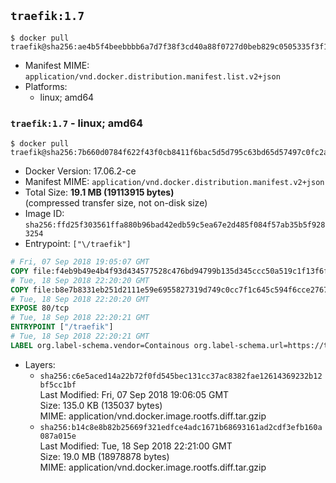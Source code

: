 ## `traefik:1.7`

```console
$ docker pull traefik@sha256:ae4b5f4beebbbb6a7d7f38f3cd40a88f0727d0beb829c0505335f3f120b8441d
```

-	Manifest MIME: `application/vnd.docker.distribution.manifest.list.v2+json`
-	Platforms:
	-	linux; amd64

### `traefik:1.7` - linux; amd64

```console
$ docker pull traefik@sha256:7b660d0784f622f43f0cb8411f6bac5d5d795c63bd65d57497c0fc2a40c1a9c0
```

-	Docker Version: 17.06.2-ce
-	Manifest MIME: `application/vnd.docker.distribution.manifest.v2+json`
-	Total Size: **19.1 MB (19113915 bytes)**  
	(compressed transfer size, not on-disk size)
-	Image ID: `sha256:ffd25f303561ffa880b96bad42edb59c5ea67e2d485f084f57ab35b5f9283254`
-	Entrypoint: `["\/traefik"]`

```dockerfile
# Fri, 07 Sep 2018 19:05:07 GMT
COPY file:f4eb9b49e4b4f93d434577528c476bd94799b135d345ccc50a519c1f13f6f97a in /etc/ssl/certs/ 
# Tue, 18 Sep 2018 22:20:20 GMT
COPY file:b8e7b8331eb251d2111e59e6955827319d749c0cc7f1c645c594f6cce2767772 in / 
# Tue, 18 Sep 2018 22:20:20 GMT
EXPOSE 80/tcp
# Tue, 18 Sep 2018 22:20:21 GMT
ENTRYPOINT ["/traefik"]
# Tue, 18 Sep 2018 22:20:21 GMT
LABEL org.label-schema.vendor=Containous org.label-schema.url=https://traefik.io org.label-schema.name=Traefik org.label-schema.description=A modern reverse-proxy org.label-schema.version=v1.7.0-rc5 org.label-schema.docker.schema-version=1.0
```

-	Layers:
	-	`sha256:c6e5aced14a22b72f0fd545bec131cc37ac8382fae12614369232b12bf5cc1bf`  
		Last Modified: Fri, 07 Sep 2018 19:06:05 GMT  
		Size: 135.0 KB (135037 bytes)  
		MIME: application/vnd.docker.image.rootfs.diff.tar.gzip
	-	`sha256:b14c8e8b82b25669f321edfce4adc1671b68693161ad2cdf3efb160a087a015e`  
		Last Modified: Tue, 18 Sep 2018 22:21:00 GMT  
		Size: 19.0 MB (18978878 bytes)  
		MIME: application/vnd.docker.image.rootfs.diff.tar.gzip

